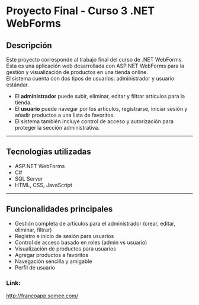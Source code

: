 # Proyecto Final - Curso 3 .NET WebForms

## Descripción

Este proyecto corresponde al trabajo final del curso de .NET WebForms.  
Esta es una aplicación web desarrollada con ASP.NET WebForms para la gestión y visualización de productos en una tienda online.  
El sistema cuenta con dos tipos de usuarios: administrador y usuario estándar.

- El **administrador** puede subir, eliminar, editar y filtrar artículos para la tienda.  
- El **usuario** puede navegar por los artículos, registrarse, iniciar sesión y añadir productos a una lista de favoritos.
- El sistema también incluye control de acceso y autorización para proteger la sección administrativa.

---

## Tecnologías utilizadas

- ASP.NET WebForms  
- C#  
- SQL Server
- HTML, CSS, JavaScript 
  
---

## Funcionalidades principales

- Gestión completa de artículos para el administrador (crear, editar, eliminar, filtrar)  
- Registro e inicio de sesión para usuarios  
- Control de acceso basado en roles (admin vs usuario)  
- Visualización de productos para usuarios  
- Agregar productos a favoritos  
- Navegación sencilla y amigable
- Perfil de usuario

### Link: 
http://francoapp.somee.com/
